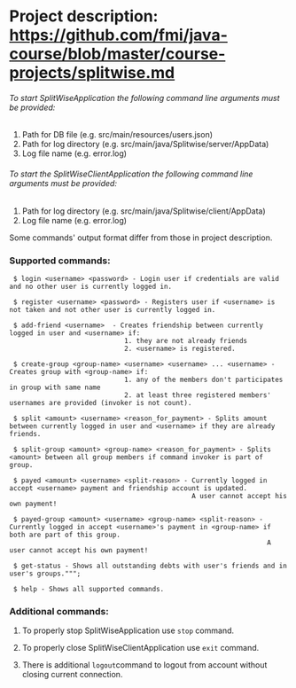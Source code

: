 # **Project description:** https://github.com/fmi/java-course/blob/master/course-projects/splitwise.md

###### To start SplitWiseApplication the following command line arguments must be provided:
  1. Path for DB file (e.g. src/main/resources/users.json)
  2. Path for log directory (e.g. src/main/java/Splitwise/server/AppData)
  3. Log file name (e.g. error.log)
  
######   To start the SplitWiseClientApplication the following command line arguments must be provided:
  1. Path for log directory (e.g. src/main/java/Splitwise/client/AppData)
  2. Log file name (e.g. error.log)

Some commands' output format differ from those in project description.

### **Supported commands:**

   
  
     $ login <username> <password> - Login user if credentials are valid and no other user is currently logged in.

     $ register <username> <password> - Registers user if <username> is not taken and not other user is currently logged in.

     $ add-friend <username>  - Creates friendship between currently logged in user and <username> if:
                                 1. they are not already friends
                                 2. <username> is registered.

     $ create-group <group-name> <username> <username> ... <username> - Creates group with <group-name> if:
                                 1. any of the members don't participates in group with same name
                                 2. at least three registered members' usernames are provided (invoker is not count).

     $ split <amount> <username> <reason_for_payment> - Splits amount between currently logged in user and <username> if they are already friends.

     $ split-group <amount> <group-name> <reason_for_payment> - Splits <amount> between all group members if command invoker is part of group.

     $ payed <amount> <username> <split-reason> - Currently logged in accept <username> payment and friendship account is updated.
                                                  A user cannot accept his own payment!

     $ payed-group <amount> <username> <group-name> <split-reason> - Currently logged in accept <username>'s payment in <group-name> if both are part of this group.
                                                                     A user cannot accept his own payment!

     $ get-status - Shows all outstanding debts with user's friends and in user's groups.""";

     $ help - Shows all supported commands.

### **Additional commands:**

1. To properly stop SplitWiseApplication use `stop` command.

2. To properly close SplitWiseClientApplication use `exit` command.

3. There is additional `logout`command to logout from account without
   closing current connection.
   
   
   
   

